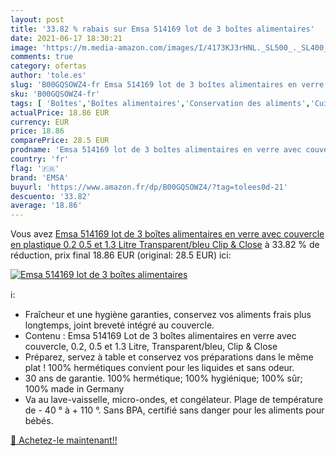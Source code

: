 ```yaml
---
layout: post
title: '33.82 % rabais sur Emsa 514169 lot de 3 boîtes alimentaires'
date: 2021-06-17 18:30:21
image: 'https://m.media-amazon.com/images/I/4173KJ3rHNL._SL500_._SL400_.jpg'
comments: true
category: ofertas
author: 'tole.es'
slug: 'B00GQSOWZ4-fr Emsa 514169 lot de 3 boîtes alimentaires en verre avec...'
sku: 'B00GQSOWZ4-fr'
tags: [ 'Boîtes','Boîtes alimentaires','Conservation des aliments','Cuisine et Maison','Rangement et organisation','Rangement et organisation de cuisine','emsa', ]
actualPrice: 18.86 EUR
currency: EUR
price: 18.86
comparePrice: 28.5 EUR
prodname: 'Emsa 514169 lot de 3 boîtes alimentaires en verre avec couvercle en plastique  0.2  0.5 et 1.3 Litre  Transparent/bleu  Clip & Close'
country: 'fr'
flag: '🇫🇷'
brand: 'EMSA'
buyurl: 'https://www.amazon.fr/dp/B00GQSOWZ4/?tag=tolees0d-21'
descuento: '33.82'
average: '18.86'
---
```


Vous avez [Emsa 514169 lot de 3 boîtes alimentaires en verre avec couvercle en plastique  0.2  0.5 et 1.3 Litre  Transparent/bleu  Clip & Close](https://www.amazon.fr/dp/B00GQSOWZ4/?tag=tolees0d-21)  à  33.82 % de réduction, prix final  18.86 EUR (original: 28.5 EUR) ici:

[![Emsa 514169 lot de 3 boîtes alimentaires](https://m.media-amazon.com/images/I/4173KJ3rHNL._SL500_._SL400_.jpg)](https://www.amazon.fr/dp/B00GQSOWZ4/?tag=tolees0d-21)

ℹ️:

- Fraîcheur et une hygiène garanties, conservez vos aliments frais plus longtemps, joint breveté intégré au couvercle.
- Contenu : Emsa 514169 Lot de 3 boîtes alimentaires en verre avec couvercle, 0.2, 0.5 et 1.3 Litre, Transparent/bleu, Clip & Close
- Préparez, servez à table et conservez vos préparations dans le même plat ! 100% hermétiques convient pour les liquides et sans odeur.
- 30 ans de garantie. 100% hermétique; 100% hygiénique; 100% sûr; 100% made in Germany
- Va au lave-vaisselle, micro-ondes, et congélateur. Plage de température de - 40 ° à + 110 °. Sans BPA, certifié sans danger pour les aliments pour bébés.

[🛒 Achetez-le maintenant!!](https://www.amazon.fr/dp/B00GQSOWZ4/?tag=tolees0d-21)
